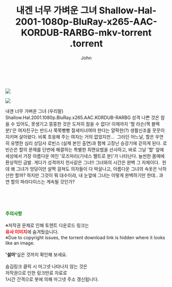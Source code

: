 ﻿---
layout: post
title:  "                   내겐 너무 가벼운 그녀 Shallow-Hal-2001-1080p-BluRay-x265-AAC-KORDUB-RARBG-mkv-torrent                .torrent"
author: John
categories: [ 영화 ]
tags: [  ]
image: https://torrentrj57.com/uploadfile/full/26a84f2ea980fdd5b9df759225da92634da0ee39.jpg"/></p><p><img src="https://torrentrj57.com/uploadfile/full/7c382dfaf9111274710dcfa67c950acc83451b86.jpg 
description: "                   내겐 너무 가벼운 그녀 Shallow-Hal-2001-1080p-BluRay-x265-AAC-KORDUB-RARBG-mkv-torrent                 torrent 정보 공유"
toc: true
toc_sticky: true
---

<br>
<p><img src="https://torrentrj57.com/uploadfile/full/26a84f2ea980fdd5b9df759225da92634da0ee39.jpg"/></p><p><img src="https://torrentrj57.com/uploadfile/full/7c382dfaf9111274710dcfa67c950acc83451b86.jpg"/></p>
 내겐 너무 가벼운 그녀 (우리말) Shallow.Hal.2001.1080p.BluRay.x265.AAC.KORDUB-RARBG 성격 나쁜 것은 참을 수 있어도, 못생기고 뚱뚱한 것은 도저히 참을 수 없다! 이제까지 '할 라슨(잭 블랙 분)'은 여자친구는 반드시 쭉쭉빵빵 절세미녀여야 한다는 얄팍한(?) 생활신조를 꿋꿋이 지키며 살아왔다. 비록 호응해 주는 여자는 거의 없었지만...  그러던 어느날, 할은 우연히 유명한 심리 상담사 로빈스 (실제 본인 출연)과 함께 고장난 승강기에 갇히게 된다. 로빈슨은 할의 문제를 단번에 해결하는 특별한 최면요법을 선사하고, 바로 그날 '할' 앞에 세상에서 가장 아름다운 여인 '로즈마리(기네스 팰트로 분)'가 나타난다. 늘씬한 몸매에 환상적인 금발. 게다가 성격까지 천사같은 그녀!! 그녀와의 시간은 완벽 그 자체이다.  헌데 왜 그녀가 엉덩이만 살짝 걸쳐도 의자들이 다 박살나고, 아름다운 그녀의 속옷은 낙하산만 할까? 하지만 그것이 뭐 대수이랴, 내 눈앞에 그녀는 이렇게 완벽하기만 한데.. 과연 할의 파라다이스는 계속될 것인가? 
    
<br><br><br>
<p data-ke-size="size16"><b><span style="color: green;">주의사항</span></b><br /><br />※저작권 문제로 인해 토렌트 다운로드 링크는<br /><b><span style="color: red;">유사 이미지</span></b>에 숨겨뒀습니다.<br />※Due to copyright issues, the torrent download link is hidden where it looks like an image.<br /><br /><b>'설마'</b>싶은 것까지 확인해 보세요.<br /><br />숨김링크 클릭 시 마그넷 나타나지 않는 것은<br />저작권으로 인한 링크만료 자료로<br />1시간 간격으로 봇에 의해 마그넷 주소 갱신됩니다.</p>
